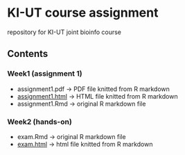 # KI-UT course assignment
repository for KI-UT joint bioinfo course

## Contents
### Week1 (assignment 1)
- assignment1.pdf -> PDF file knitted from R markdown
- [assignment1.html](https://junichiro-ui.github.io/ki-ut-course/week1/assignment1.html) -> HTML file knitted from R markdown
- assignment1.Rmd -> original R markdown file

### Week2 (hands-on)
- exam.Rmd -> original R markdown file
- [exam.html](https://junichiro-ui.github.io/ki-ut-course/week2/exam.html) -> html file knitted from R markdown

